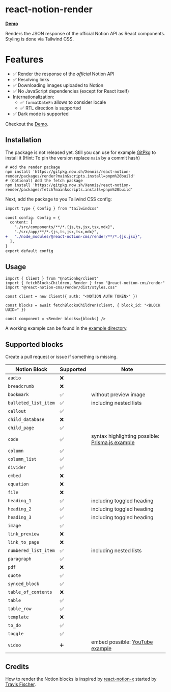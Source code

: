 # react-notion-render

**[Demo](https://xennis.github.io/react-notion-render/)**

Renders the JSON response of the official Notion API as React components. Styling is done via Tailwind CSS.

# Features

- ✅ Render the response of the _official_ Notion API
- ✅ Resolving links
- ✅ Downloading images uploaded to Notion
- ✅ No JavaScript dependencies (except for React itself)
- Internationalization:
  - ✅ `formatDateFn` allows to consider locale
  - ✅ RTL direction is supported
- ✅ Dark mode is supported

Checkout the [Demo](https://xennis.github.io/react-notion-render/).

## Installation

The package is not released yet. Still you can use for example [GitPkg](https://gitpkg.vercel.app/) to install it
(Hint: To pin the version replace `main` by a commit hash)

```shell
# Add the render package
npm install 'https://gitpkg.now.sh/Xennis/react-notion-render/packages/render?main&scripts.install=pnpm%20build'
# (Optional) Add the fetch package
npm install 'https://gitpkg.now.sh/Xennis/react-notion-render/packages/fetch?main&scripts.install=pnpm%20build'
```

Next, add the package to you Tailwind CSS config:

```diff
import type { Config } from "tailwindcss"

const config: Config = {
  content: [
    "./src/components/**/*.{js,ts,jsx,tsx,mdx}",
    "./src/app/**/*.{js,ts,jsx,tsx,mdx}",
+   "./node_modules/@react-notion-cms/render/**/*.{js,jsx}",
  ],
}
export default config
```

## Usage

```tsx
import { Client } from "@notionhq/client"
import { fetchBlocksChildren, Render } from "@react-notion-cms/render"
import "@react-notion-cms/render/dist/styles.css"

const client = new Client({ auth: "<NOTION AUTH TOKEN>" })

const blocks = await fetchBlocksChildren(client, { block_id: "<BLOCK UUID>" })

const component = <Render blocks={blocks} />
```

A working example can be found in the [example directory](https://github.com/Xennis/react-notion-render/blob/main/examples/nextjs/src/app/page.tsx).

## Supported blocks

Create a pull request or issue if something is missing.

| Notion Block         | Supported | Note                                                                                                   |
| -------------------- | --------- | ------------------------------------------------------------------------------------------------------ |
| `audio`              | ❌        |                                                                                                        |
| `breadcrumb`         | ❌        |                                                                                                        |
| `bookmark`           | ✅        | without preview image                                                                                  |
| `bulleted_list_item` | ✅        | including nested lists                                                                                 |
| `callout`            | ✅        |                                                                                                        |
| `child_database`     | ❌        |                                                                                                        |
| `child_page`         | ✅        |                                                                                                        |
| `code`               | ✅        | syntax highlighting possible: [Prisma.js example](https://xennis.github.io/react-notion-render/custom) |
| `column`             | ✅        |                                                                                                        |
| `column_list`        | ✅        |                                                                                                        |
| `divider`            | ✅        |                                                                                                        |
| `embed`              | ❌        |                                                                                                        |
| `equation`           | ❌        |                                                                                                        |
| `file`               | ❌        |                                                                                                        |
| `heading_1`          | ✅        | including toggled heading                                                                              |
| `heading_2`          | ✅        | including toggled heading                                                                              |
| `heading_3`          | ✅        | including toggled heading                                                                              |
| `image`              | ✅        |                                                                                                        |
| `link_preview`       | ❌        |                                                                                                        |
| `link_to_page`       | ❌        |                                                                                                        |
| `numbered_list_item` | ✅        | including nested lists                                                                                 |
| `paragraph`          | ✅        |                                                                                                        |
| `pdf`                | ❌        |                                                                                                        |
| `quote`              | ✅        |                                                                                                        |
| `synced_block`       | ✅        |                                                                                                        |
| `table_of_contents`  | ❌        |                                                                                                        |
| `table`              | ✅        |                                                                                                        |
| `table_row`          | ✅        |                                                                                                        |
| `template`           | ❌        |                                                                                                        |
| `to_do`              | ✅        |                                                                                                        |
| `toggle`             | ✅        |                                                                                                        |
| `video`              | ➕        | embed possible: [YouTube example](https://xennis.github.io/react-notion-render/custom)                 |

## Credits

How to render the Notion blocks is inspired by [react-notion-x](https://github.com/NotionX/react-notion-x) started by [Travis Fischer](https://github.com/transitive-bullshit).
